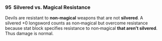 ### 95 &nbsp;Silvered vs. Magical Resistance

Devils are resistant to **non‑magical** weapons that are not **silvered**. A silvered +0 longsword counts as non‑magical but overcome resistance because stat block specifies resistance to non‑magical **that aren’t silvered**. Thus damage is normal.
